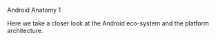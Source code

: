 Android Anatomy 1

Here we take a closer look at the Android eco-system and the platform architecture.
